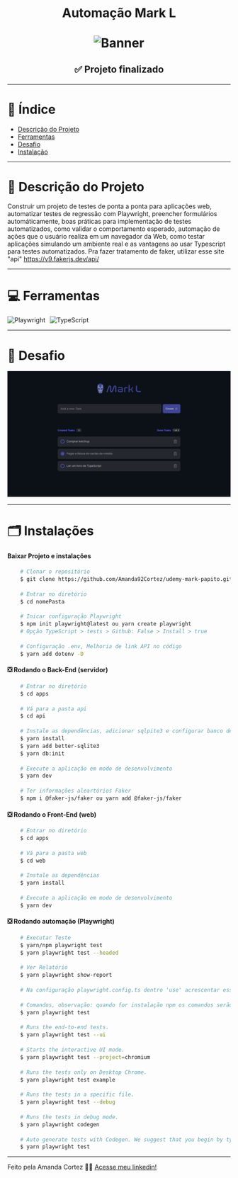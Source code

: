 <div align="center">
  <h1 align="center">
    Automação Mark L
    <br />
    <br />
    <img src="./apps/img/banner.avif" alt="Banner">
    <br />
  </h1>

  <h2> 
  
  :white_check_mark: Projeto finalizado
  </h2>
</div>


---

# :file_folder: Índice 

- [Descrição do Projeto](#id01)
- [Ferramentas](#id02)
- [Desafio](#id04)
- [Instalação](#id03)

---

# :pushpin: Descrição do Projeto <a name="id01"></a>
Construir um projeto de testes de ponta a ponta para aplicações web, automatizar testes de regressão com Playwright, preencher formulários automáticamente, boas práticas para implementação de testes automatizados, como validar o comportamento esperado, automação de ações que o usuário realiza em um navegador da Web, como testar aplicações simulando um ambiente real e as vantagens ao usar Typescript para testes automatizados.
Pra fazer tratamento de faker, utilizar esse site "api" https://v9.fakerjs.dev/api/

---

# :computer: Ferramentas<a name="id02"></a>

<div style="display: flex; gap: 10px;">
  <img src="https://img.shields.io/badge/Playwright-2EAD33?style=for-the-badge&logo=playwright&logoColor=white" alt="Playwright">
  <img src="https://img.shields.io/badge/typescript-%23007ACC.svg?style=for-the-badge&logo=typescript&logoColor=white" alt="TypeScript">
</div>


---

# 🎯 Desafio <a name="id04"></a>
<img src="./apps/img/Teste.png" alt="Testes">

---
# 🗂 Instalações <a name="id03"></a>
#### Baixar Projeto e instalações
```bash
    # Clonar o repositório
    $ git clone https://github.com/Amanda92Cortez/udemy-mark-papito.git

    # Entrar no diretório
    $ cd nomePasta

    # Inicar configuração Playwright
    $ npm init playwright@latest ou yarn create playwright
    # Opção TypeScript > tests > Github: False > Install > true

    # Configuração .env, Melhoria de link API no código
    $ yarn add dotenv -D
```

#### ❎ Rodando o Back-End (servidor)

```bash
    # Entrar no diretório
    $ cd apps

    # Vá para a pasta api
    $ cd api

    # Instale as dependências, adicionar sqlpite3 e configurar banco de dados
    $ yarn install
    $ yarn add better-sqlite3
    $ yarn db:init

    # Execute a aplicação em modo de desenvolvimento
    $ yarn dev

    # Ter informações aleartórios Faker
    $ npm i @faker-js/faker ou yarn add @faker-js/faker
```

#### ❎ Rodando o Front-End (web)

```bash
    # Entrar no diretório
    $ cd apps

    # Vá para a pasta web
    $ cd web

    # Instale as dependências 
    $ yarn install

    # Execute a aplicação em modo de desenvolvimento
    $ yarn dev
```

#### ❎ Rodando automação (Playwright)

```bash
    # Executar Teste
    $ yarn/npm playwright test
    $ yarn playwright test --headed

    # Ver Relatório
    $ yarn playwright show-report
    
    # Na configuração playwright.config.ts dentro 'use' acrescentar esse comando headless: false para abrir navegação

    # Comandos, observação: quando for instalação npm os comandos serão exibidos diferença
    $ yarn playwright test
    
    # Runs the end-to-end tests.
    $ yarn playwright test --ui
    
    # Starts the interactive UI mode.
    $ yarn playwright test --project=chromium
    
    # Runs the tests only on Desktop Chrome.
    $ yarn playwright test example
    
    # Runs the tests in a specific file.
    $ yarn playwright test --debug
    
    # Runs the tests in debug mode.
    $ yarn playwright codegen
    
    # Auto generate tests with Codegen. We suggest that you begin by typing:
    $ yarn playwright test

```

---

Feito pela Amanda Cortez 👋🏽 [Acesse meu linkedin!](www.linkedin.com/in/amandacortez92)